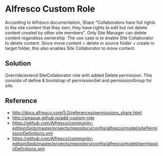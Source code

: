# Alfresco Custom Role
According to Alfresco documentation, Share "Collaborators have full rights to the site content that they own; they have rights to edit but not delete content created by other site members". Only Site Manager can delete content regardless ownership. The use case is to enable Site Collaborator to delete content. Since move content = delete in source folder + create in target folder, this also enables Site Collaborator to move content.   

## Solution
Override/extend SiteCollaborator role with added Delete permission. This consists of define & bootstrap of permissionSet and permissionGroup for site.

## Reference
- http://docs.alfresco.com/5.0/references/permissions_share.html
- http://smasue.github.io/add-custom-role
- https://github.com/Alfresco/community-edition/blob/master/projects/repository/config/alfresco/model/sitePermissionDefinitions.xml
- https://github.com/Alfresco/community-edition/blob/master/projects/repository/config/alfresco/model/permissionDefinitions.xml
